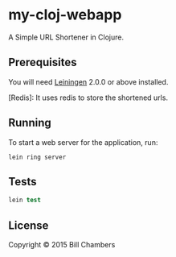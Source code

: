 # my-cloj-webapp

A Simple URL Shortener in Clojure.

## Prerequisites

You will need [Leiningen][] 2.0.0 or above installed.

[leiningen]: https://github.com/technomancy/leiningen
[Redis]: It uses redis to store the shortened urls.

## Running

To start a web server for the application, run:

    lein ring server

## Tests

```clojure
lein test
```

## License

Copyright © 2015 Bill Chambers
